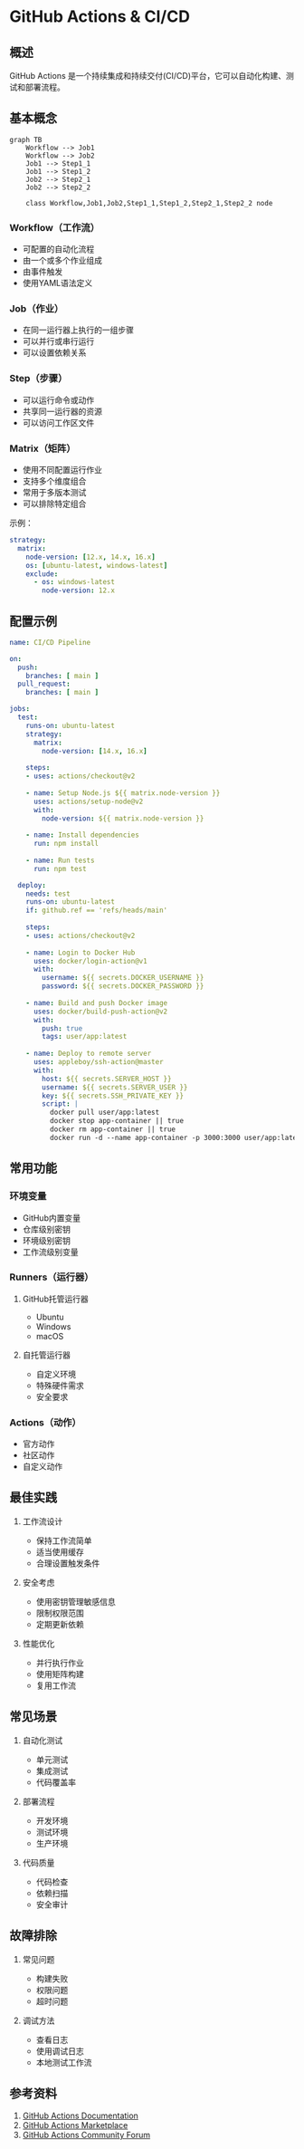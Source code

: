 # GitHub Actions & CI/CD

## 概述
GitHub Actions 是一个持续集成和持续交付(CI/CD)平台，它可以自动化构建、测试和部署流程。

## 基本概念
```mermaid
graph TB
    Workflow --> Job1
    Workflow --> Job2
    Job1 --> Step1_1
    Job1 --> Step1_2
    Job2 --> Step2_1
    Job2 --> Step2_2
    
    class Workflow,Job1,Job2,Step1_1,Step1_2,Step2_1,Step2_2 node
```

### Workflow（工作流）
- 可配置的自动化流程
- 由一个或多个作业组成
- 由事件触发
- 使用YAML语法定义

### Job（作业）
- 在同一运行器上执行的一组步骤
- 可以并行或串行运行
- 可以设置依赖关系

### Step（步骤）
- 可以运行命令或动作
- 共享同一运行器的资源
- 可以访问工作区文件

### Matrix（矩阵）
- 使用不同配置运行作业
- 支持多个维度组合
- 常用于多版本测试
- 可以排除特定组合

示例：
```yaml
strategy:
  matrix:
    node-version: [12.x, 14.x, 16.x]
    os: [ubuntu-latest, windows-latest]
    exclude:
      - os: windows-latest
        node-version: 12.x
```

## 配置示例
```yaml
name: CI/CD Pipeline

on:
  push:
    branches: [ main ]
  pull_request:
    branches: [ main ]

jobs:
  test:
    runs-on: ubuntu-latest
    strategy:
      matrix:
        node-version: [14.x, 16.x]
    
    steps:
    - uses: actions/checkout@v2
    
    - name: Setup Node.js ${{ matrix.node-version }}
      uses: actions/setup-node@v2
      with:
        node-version: ${{ matrix.node-version }}
        
    - name: Install dependencies
      run: npm install
      
    - name: Run tests
      run: npm test

  deploy:
    needs: test
    runs-on: ubuntu-latest
    if: github.ref == 'refs/heads/main'
    
    steps:
    - uses: actions/checkout@v2
    
    - name: Login to Docker Hub
      uses: docker/login-action@v1
      with:
        username: ${{ secrets.DOCKER_USERNAME }}
        password: ${{ secrets.DOCKER_PASSWORD }}
    
    - name: Build and push Docker image
      uses: docker/build-push-action@v2
      with:
        push: true
        tags: user/app:latest
    
    - name: Deploy to remote server
      uses: appleboy/ssh-action@master
      with:
        host: ${{ secrets.SERVER_HOST }}
        username: ${{ secrets.SERVER_USER }}
        key: ${{ secrets.SSH_PRIVATE_KEY }}
        script: |
          docker pull user/app:latest
          docker stop app-container || true
          docker rm app-container || true
          docker run -d --name app-container -p 3000:3000 user/app:latest
```

## 常用功能

### 环境变量
- GitHub内置变量
- 仓库级别密钥
- 环境级别密钥
- 工作流级别变量

### Runners（运行器）
1. GitHub托管运行器
   - Ubuntu
   - Windows
   - macOS

2. 自托管运行器
   - 自定义环境
   - 特殊硬件需求
   - 安全要求

### Actions（动作）
- 官方动作
- 社区动作
- 自定义动作

## 最佳实践
1. 工作流设计
   - 保持工作流简单
   - 适当使用缓存
   - 合理设置触发条件

2. 安全考虑
   - 使用密钥管理敏感信息
   - 限制权限范围
   - 定期更新依赖

3. 性能优化
   - 并行执行作业
   - 使用矩阵构建
   - 复用工作流

## 常见场景
1. 自动化测试
   - 单元测试
   - 集成测试
   - 代码覆盖率

2. 部署流程
   - 开发环境
   - 测试环境
   - 生产环境

3. 代码质量
   - 代码检查
   - 依赖扫描
   - 安全审计

## 故障排除
1. 常见问题
   - 构建失败
   - 权限问题
   - 超时问题

2. 调试方法
   - 查看日志
   - 使用调试日志
   - 本地测试工作流

## 参考资料
1. [GitHub Actions Documentation](https://docs.github.com/en/actions)
2. [GitHub Actions Marketplace](https://github.com/marketplace?type=actions)
3. [GitHub Actions Community Forum](https://github.community/c/github-actions)
